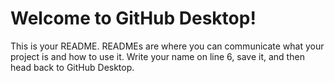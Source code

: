 
 # Welcome to GitHub Desktop!
This is your README. READMEs are where you can communicate what your project is and how to use it.
Write your name on line 6, save it, and then head back to GitHub  Desktop.
